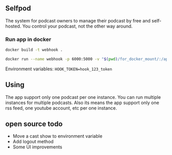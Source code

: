 ## Selfpod

The system for podcast owners to manage their podcast by free and self-hosted.
You control your podcast, not the other way around.

### Run app in docker

```bash
docker build -t webhook .
```

```bash
docker run --name webhook -p 6000:5000 -v "$(pwd)/for_docker_mount/:/application/tmp_files/" --rm webhook
```

Environment variables:
`HOOK_TOKEN=hook_123_token`

## Using

The app support only one podcast per one instance. You can run multiple instances for multiple podcasts.
Also its means the app support only one rss feed, one youtube account, etc per one instance.

## open source todo

- Move a cast show to environment variable
- Add logout method
- Some UI improvements
